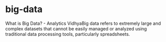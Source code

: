 # big-data
What is Big Data? - Analytics VidhyaBig data refers to extremely large and complex datasets that cannot be easily managed or analyzed using traditional data processing tools, particularly spreadsheets.
